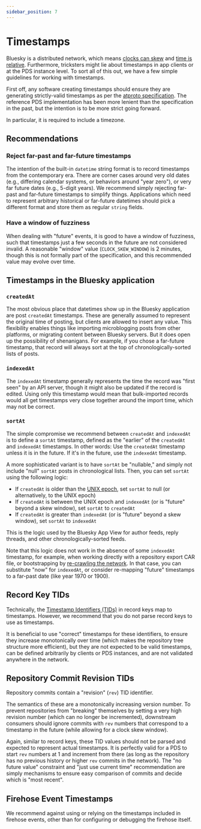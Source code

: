 ```yaml
---
sidebar_position: 7
---
```


# Timestamps

Bluesky is a distributed network, which means [clocks can skew](https://en.wikipedia.org/wiki/Clock_skew) and [time is relative](https://en.wikipedia.org/wiki/General_relativity). Furthermore, tricksters might lie about timestamps in app clients or at the PDS instance level. To sort all of this out, we have a few simple guidelines for working with timestamps.

First off, any software creating timestamps should ensure they are generating strictly-valid timestamps as per the [atproto specification](https://atproto.com/specs/lexicon#datetime). The reference PDS implementation has been more lenient than the specification in the past, but the intention is to be more strict going forward.

In particular, it is required to include a timezone.

## Recommendations

### Reject far-past and far-future timestamps

The intention of the built-in `datetime` string format is to record timestamps from the contemporary era. There are corner cases around very old dates (e.g., differing calendar systems, or behaviors around "year zero"), or very far future dates (e.g., 5-digit years). We recommend simply rejecting far-past and far-future timestamps to simplify things. Applications which need to represent arbitrary historical or far-future datetimes should pick a different format and store them as regular `string` fields.

### Have a window of fuzziness

When dealing with "future" events, it is good to have a window of fuzziness, such that timestamps just a few seconds in the future are not considered invalid. A reasonable "window" value (`CLOCK_SKEW_WINDOW`) is 2 minutes, though this is not formally part of the specification, and this recommended value may evolve over time.


## Timestamps in the Bluesky application

### `createdAt`

The most obvious place that datetimes show up in the Bluesky application are post `createdAt` timestamps. These are generally assumed to represent the original time of posting, but clients are allowed to insert any value. This flexibility enables things like importing microblogging posts from other platforms, or migrating content between Bluesky servers. But it does open up the possibility of shenanigans. For example, if you chose a far-future timestamp, that record will always sort at the top of chronologically-sorted lists of posts.

### `indexedAt`

The `indexedAt` timestamp generally represents the time the record was "first seen" by an API server, though it might also be updated if the record is edited. Using only this timestamp would mean that bulk-imported records would all get timestamps very close together around the import time, which may not be correct.

### `sortAt`

The simple compromise we recommend between `createdAt` and `indexedAt` is to define a `sortAt` timestamp, defined as the "earlier" of the `createdAt` and `indexedAt` timestamps. In other words: Use the `createdAt` timestamp unless it is in the future. If it's in the future, use the `indexedAt` timestamp.

A more sophisticated variant is to have `sortAt` be "nullable," and simply not include "null" `sortAt` posts in chronological lists. Then, you can set `sortAt` using the following logic:

* If `createdAt` is older than the [UNIX epoch](https://en.wikipedia.org/wiki/Unix_time), set `sortAt` to null (or alternatively, to the UNIX epoch)
* If `createdAt` is between the UNIX epoch and `indexedAt` (or is "future" beyond a skew window), set `sortAt` to `createdAt`
* If `createdAt` is greater than `indexedAt` (or is "future" beyond a skew window), set `sortAt` to `indexedAt`

This is the logic used by the Bluesky App View for author feeds, reply threads, and other chronologically-sorted feeds.

Note that this logic does not work in the absence of some `indexedAt` timestamp, for example, when working directly with a repository export CAR file, or bootstrapping by [re-crawling the network](/docs/advanced-guides/backfill). In that case, you can substitute "now" for `indexedAt`, or consider re-mapping "future" timestamps to a far-past date (like year 1970 or 1900).

## Record Key TIDs

Technically, the [Timestamp Identifiers (TIDs)](https://atproto.com/specs/record-key#record-key-type-tid) in record keys map to timestamps. However, we recommend that you do not parse record keys to use as timestamps.

 It is beneficial to use "correct" timestamps for these identifiers, to ensure they increase monotonically over time (which makes the repository tree structure more efficient), but they are not expected to be valid timestamps, can be defined arbitrarily by clients or PDS instances, and are not validated anywhere in the network.

## Repository Commit Revision TIDs

Repository commits contain a "revision" (`rev`) TID identifier.

The semantics of these are a monotonically increasing version number. To prevent repositories from "breaking" themselves by setting a very high revision number (which can no longer be incremented), downstream consumers should ignore commits with `rev` numbers that correspond to a timestamp in the future (while allowing for a clock skew window).

Again, similar to record keys, these TID values should not be parsed and expected to represent actual timestamps. It is perfectly valid for a PDS to start `rev` numbers at 1 and increment from there (as long as the repository has no previous history or higher `rev` commits in the network). The "no future value" constraint and "just use current time" recommendation are simply mechanisms to ensure easy comparison of commits and decide which is "most recent".

## Firehose Event Timestamps

We recommend against using or relying on the timestamps included in firehose events, other than for configuring or debugging the firehose itself.

